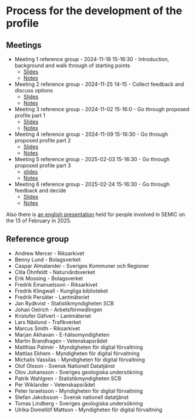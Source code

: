 # Process for the development of the profile

## Meetings

* Meeting 1 reference group - 2024-11-18 15-16:30 - Introduction, background and walk through of starting points
  * [Slides](slides-meeting1.pdf)
  * [Notes](notes-meeting1.pdf)
* Meeting 2 reference group - 2024-11-25 14-15 - Collect feedback and discuss options
  * [Slides](slides-meeting2.pdf)
  * [Notes](notes-meeting2.pdf)
* Meeting 3 reference group - 2024-11-02 15-16:0 - Go through proposed profile part 1
  * [Slides](slides-meeting3.pdf)
  * [Notes](notes-meeting3.pdf)
* Meeting 4 reference group - 2024-11-09 15-16:30 - Go through proposed profile part 2
  * [Slides](slides-meeting4.pdf)
  * [Notes](notes-meeting4.pdf)
* Meeting 5 reference group - 2025-02-03 15-16:30 - Go through proposed profile part 3
  * [slides](slides-meeting5.pdf)
  * [Notes](notes-meeting5.pdf)
* Meeting 6 reference group - 2025-02-24 15-16:30 - Go through feedback and decide
  * [Slides](slides-meeting6.pdf)
  * [Notes](notes-meeting6.pdf)

Also there is [an english presentation](INSPEC-SEMIC-20250213.pdf) held for people involved in SEMIC on the 13 of February in 2025.

## Reference group

* Andrew Mercer - Riksarkivet
* Benny Lund - Bolagsverket
* Caspar Almalander - Sveriges Kommuner och Regioner
* Cilla Öhnfeldt - Naturvårdsverket
* Erik Mossing - Bolagsverket
* Fredrik Emanuelsson - Riksarkivet
* Fredrik Klingwall - Kungliga biblioteket
* Fredrik Persäter - Lantmäteriet
* Jan Rydkvist - Statistikmyndigheten SCB
* Johan Oelrich - Arbetsförmedlingen
* Kristofer Gäfvert - Lantmäteriet
* Lars Näslund - Trafikverket
* Marcus Smith - Riksarkivet
* Marjan Akhavan - E-hälsomyndigheten
* Martin Brandhagen - Vetenskapsrådet
* Matthias Palmér - Myndigheten för digital förvaltning
* Mattias Ekhem - Myndigheten för digital förvaltning
* Michalis Vassilas - Myndigheten för digital förvaltning
* Olof Olsson - Svensk Nationell Datatjänst
* Olov Johansson - Sveriges geologiska undersökning
* Patrik Wahlgren - Statistikmyndigheten SCB
* Per Wiklander - Vetenskapsrådet
* Peter Israelsson - Myndigheten för digital förvaltning
* Stefan Jakobsson - Svensk nationell datatjänst
* Tomas Lindberg - Sveriges geologiska undersökning
* Ulrika Domellöf Mattson - Myndigheten för digital förvaltning
